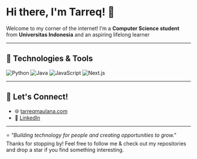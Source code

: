# Hi there, I'm Tarreq! 👋

Welcome to my corner of the internet! I’m a **Computer Science student** from **Universitas Indonesia** and an aspiring lifelong learner

---

## 🔧 Technologies & Tools

![Python](https://img.shields.io/badge/Python-3776AB?style=flat&logo=python&logoColor=white)
![Java](https://img.shields.io/badge/Java-007396?style=flat&logo=java&logoColor=white)
![JavaScript](https://img.shields.io/badge/JavaScript-F7DF1E?style=flat&logo=javascript&logoColor=black)
![Next.js](https://img.shields.io/badge/Next.js-000000?style=flat&logo=next.js&logoColor=white)

---

## 💬 Let's Connect!

- 🌐 [tarreqmaulana.com](https://tarreqmaulana.com)  
- 💼 [LinkedIn](https://linkedin.com/in/tarreqmaulana)  

---

⭐️ *"Building technology for people and creating opportunities to grow."*  
Thanks for stopping by! Feel free to follow me & check out my repositories and drop a star if you find something interesting. 




<!--
**mrtrq/mrtrq** is a ✨ _special_ ✨ repository because its `README.md` (this file) appears on your GitHub profile.

Here are some ideas to get you started:

- 🔭 I’m currently working on ...
- 🌱 I’m currently learning ...
- 👯 I’m looking to collaborate on ...
- 🤔 I’m looking for help with ...
- 💬 Ask me about ...
- 📫 How to reach me: ...
- 😄 Pronouns: ...
- ⚡ Fun fact: ...
-->
